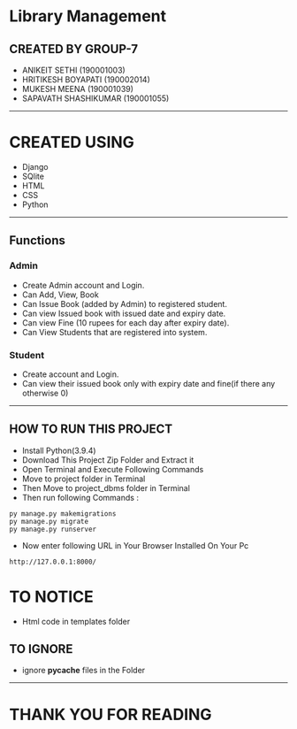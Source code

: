 # Library Management
## CREATED BY GROUP-7
- ANIKEIT SETHI (190001003)
- HRITIKESH BOYAPATI (190002014)
- MUKESH MEENA (190001039)
- SAPAVATH SHASHIKUMAR (190001055)

---
# CREATED USING
- Django
- SQlite
- HTML
- CSS
- Python

---
## Functions
### Admin
- Create Admin account and Login.
- Can Add, View, Book
- Can Issue Book (added by Admin) to registered student.
- Can view Issued book with issued date and expiry date.
- Can view Fine (10 rupees for each day after expiry date).
- Can View Students that are registered into system.

### Student
- Create account and Login.
- Can view their issued book only with expiry date and fine(if there any otherwise 0)
---

## HOW TO RUN THIS PROJECT
- Install Python(3.9.4)
- Download This Project Zip Folder and Extract it
- Open Terminal and Execute Following Commands 
- Move to project folder in Terminal
- Then Move to project_dbms folder in Terminal
- Then run following Commands :
```
py manage.py makemigrations
py manage.py migrate
py manage.py runserver
```
- Now enter following URL in Your Browser Installed On Your Pc
```
http://127.0.0.1:8000/
```

# TO NOTICE
- Html code in templates folder

## TO IGNORE
- ignore __pycache__ files in the Folder

---
# THANK YOU FOR READING #

